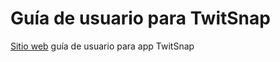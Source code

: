# Guía de usuario para TwitSnap
[Sitio web](https://is2-grupo9.github.io/twitsnap-app-guide/) guía de usuario para app TwitSnap


